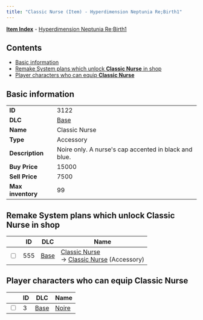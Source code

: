 ```yaml
---
title: "Classic Nurse (Item) - Hyperdimension Neptunia Re;Birth1"
---
```


[**Item Index**](/neptunia/rb1/item/index.html) - [Hyperdimension Neptunia Re;Birth1](/neptunia/rb1)

## Contents

- [Basic information](#basic-information)
- [Remake System plans which unlock **Classic Nurse** in shop](#remake-system-plans-which-unlock-classic-nurse-in-shop)
- [Player characters who can equip **Classic Nurse**](#player-characters-who-can-equip-classic-nurse)

## Basic information

|   |   |
| -- | -- |
| **ID** | 3122 |
| **DLC** | [Base](/neptunia/rb1/dlc/1-base.html) |
| **Name** | Classic Nurse |
| **Type** | Accessory |
| **Description** | Noire only. A nurse's cap accented in black and blue. |
| **Buy Price** | 15000 |
| **Sell Price** | 7500 |
| **Max inventory** | 99 |

## Remake System plans which unlock **Classic Nurse** in shop

|    | ID | DLC | Name |
| -- | -- | --- | ---- |
| <input type="checkbox" id="rb1-remake-1-555" class="trackbox" /> | 555 | [Base](/neptunia/rb1/dlc/1-base.html) | [Classic Nurse](/neptunia/rb1/remake/1-555-classic-nurse.html)<br />→ [Classic Nurse](/neptunia/rb1/item/1-3122-classic-nurse.html) (Accessory) |

## Player characters who can equip **Classic Nurse**

|    | ID | DLC | Name |
| -- | -- | --- | ---- |
| <input type="checkbox" id="rb1-player-1-3" class="trackbox" /> | 3 | [Base](/neptunia/rb1/dlc/1-base.html) | [Noire](/neptunia/rb1/player/1-3-noire.html) |